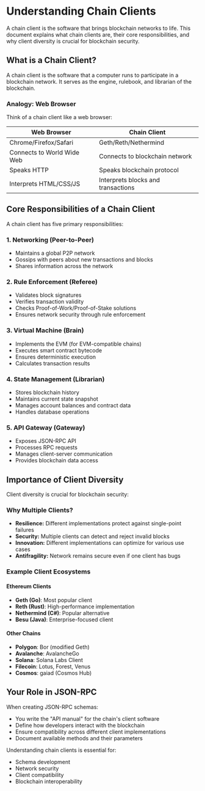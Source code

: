 # Understanding Chain Clients

A chain client is the software that brings blockchain networks to life. This document explains what chain clients are, their core responsibilities, and why client diversity is crucial for blockchain security.

## What is a Chain Client?

A chain client is the software that a computer runs to participate in a blockchain network. It serves as the engine, rulebook, and librarian of the blockchain.

### Analogy: Web Browser

Think of a chain client like a web browser:

| Web Browser | Chain Client |
|-------------|--------------|
| Chrome/Firefox/Safari | Geth/Reth/Nethermind |
| Connects to World Wide Web | Connects to blockchain network |
| Speaks HTTP | Speaks blockchain protocol |
| Interprets HTML/CSS/JS | Interprets blocks and transactions |

## Core Responsibilities of a Chain Client

A chain client has five primary responsibilities:

### 1. Networking (Peer-to-Peer)
- Maintains a global P2P network
- Gossips with peers about new transactions and blocks
- Shares information across the network

### 2. Rule Enforcement (Referee)
- Validates block signatures
- Verifies transaction validity
- Checks Proof-of-Work/Proof-of-Stake solutions
- Ensures network security through rule enforcement

### 3. Virtual Machine (Brain)
- Implements the EVM (for EVM-compatible chains)
- Executes smart contract bytecode
- Ensures deterministic execution
- Calculates transaction results

### 4. State Management (Librarian)
- Stores blockchain history
- Maintains current state snapshot
- Manages account balances and contract data
- Handles database operations

### 5. API Gateway (Gateway)
- Exposes JSON-RPC API
- Processes RPC requests
- Manages client-server communication
- Provides blockchain data access

## Importance of Client Diversity

Client diversity is crucial for blockchain security:

### Why Multiple Clients?
- **Resilience:** Different implementations protect against single-point failures
- **Security:** Multiple clients can detect and reject invalid blocks
- **Innovation:** Different implementations can optimize for various use cases
- **Antifragility:** Network remains secure even if one client has bugs

### Example Client Ecosystems

#### Ethereum Clients
- **Geth (Go)**: Most popular client
- **Reth (Rust)**: High-performance implementation
- **Nethermind (C#)**: Popular alternative
- **Besu (Java)**: Enterprise-focused client

#### Other Chains
- **Polygon**: Bor (modified Geth)
- **Avalanche**: AvalancheGo
- **Solana**: Solana Labs Client
- **Filecoin**: Lotus, Forest, Venus
- **Cosmos**: gaiad (Cosmos Hub)

## Your Role in JSON-RPC

When creating JSON-RPC schemas:
- You write the "API manual" for the chain's client software
- Define how developers interact with the blockchain
- Ensure compatibility across different client implementations
- Document available methods and their parameters

Understanding chain clients is essential for:
- Schema development
- Network security
- Client compatibility
- Blockchain interoperability